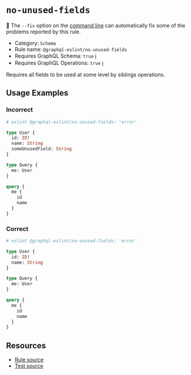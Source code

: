 # `no-unused-fields`

🔧 The `--fix` option on the [command line](https://eslint.org/docs/user-guide/command-line-interface#--fix) can automatically fix some of the problems reported by this rule.

- Category: `Schema`
- Rule name: `@graphql-eslint/no-unused-fields`
- Requires GraphQL Schema: `true` [ℹ️](../../README.md#extended-linting-rules-with-graphql-schema)
- Requires GraphQL Operations: `true` [ℹ️](../../README.md#extended-linting-rules-with-siblings-operations)

Requires all fields to be used at some level by siblings operations.

## Usage Examples

### Incorrect

```graphql
# eslint @graphql-eslint/no-unused-fields: 'error'

type User {
  id: ID!
  name: String
  someUnusedField: String
}

type Query {
  me: User
}

query {
  me {
    id
    name
  }
}
```

### Correct

```graphql
# eslint @graphql-eslint/no-unused-fields: 'error'

type User {
  id: ID!
  name: String
}

type Query {
  me: User
}

query {
  me {
    id
    name
  }
}
```

## Resources

- [Rule source](../../packages/plugin/src/rules/no-unused-fields.ts)
- [Test source](../../packages/plugin/tests/no-unused-fields.spec.ts)
